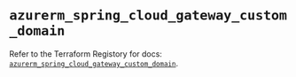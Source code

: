 # `azurerm_spring_cloud_gateway_custom_domain`

Refer to the Terraform Registory for docs: [`azurerm_spring_cloud_gateway_custom_domain`](https://www.terraform.io/docs/providers/azurerm/r/spring_cloud_gateway_custom_domain).
